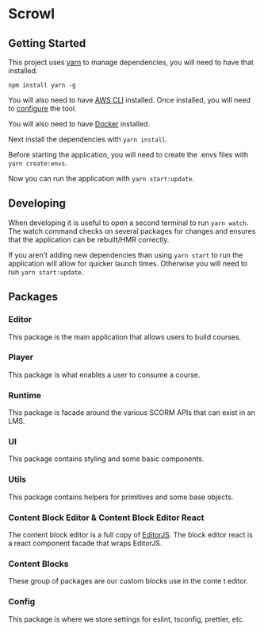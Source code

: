 # Scrowl

## Getting Started

This project uses [yarn](https://yarnpkg.com/) to manage dependencies, you will need to have that installed.

`npm install yarn -g`

You will also need to have [AWS CLI](https://aws.amazon.com/cli/) installed. Once installed, you will need to [configure](https://awscli.amazonaws.com/v2/documentation/api/latest/reference/configure/index.html) the tool.

You will also need to have [Docker](https://docs.docker.com/get-docker/) installed.

Next install the dependencies with `yarn install`.

Before starting the application, you will need to create the .envs files with `yarn create:envs`.

Now you can run the application with `yarn start:update`.

## Developing

When developing it is useful to open a second terminal to run `yarn watch`. The watch command checks on several packages for changes and ensures that the application can be rebuilt/HMR correctly.

If you aren't adding new dependencies than using `yarn start` to run the application will allow for quicker launch times. Otherwise you will need to run `yarn start:update`.

## Packages

### Editor

This package is the main application that allows users to build courses.

### Player

This package is what enables a user to consume a course.

### Runtime

This package is facade around the various SCORM APIs that can exist in an LMS.

### UI

This package contains styling and some basic components.

### Utils

This package contains helpers for primitives and some base objects.

### Content Block Editor & Content Block Editor React

The content block editor is a full copy of [EditorJS](https://github.com/codex-team/editor.js). The block editor react is a react component facade that wraps EditorJS.

### Content Blocks

These group of packages are our custom blocks use in the conte t editor.

### Config

This package is where we store settings for eslint, tsconfig, prettier, etc.
